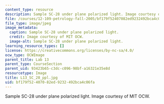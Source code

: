 ```yaml
---
content_type: resource
description: Sample SC-28 under plane polarized light. Image courtesy of MIT OCW.
file: /courses/12-109-petrology-fall-2005/bf179f52407082ed9232492bca4c06fa_L13_SC_28_ppl.jpg
file_type: image/jpeg
image_metadata:
  caption: Sample SC-28 under plane polarized light.
  credit: Image courtesy of MIT OCW.
  image-alt: Sample SC-28 under plane polarized light.
learning_resource_types: []
license: https://creativecommons.org/licenses/by-nc-sa/4.0/
ocw_type: OCWImage
parent_title: Lab 13
parent_type: CourseSection
parent_uid: 93423b65-c3dc-c096-98bf-a16321e35e8d
resourcetype: Image
title: L13_SC_28_ppl.jpg
uid: bf179f52-4070-82ed-9232-492bca4c06fa
---
```

Sample SC-28 under plane polarized light. Image courtesy of MIT OCW.